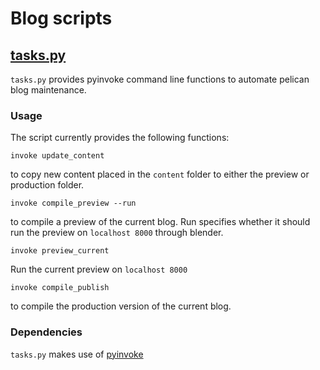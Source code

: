 # Blog scripts

## [tasks.py](https://github.com/BeardedPlatypus/aut-o-magic/blob/master/blog/tasks.py)

`tasks.py` provides pyinvoke command line functions to automate pelican blog 
maintenance. 

### Usage

The script currently provides the following functions:

    invoke update_content
    
to copy new content placed in the `content` folder to either the preview or
production folder.

    invoke compile_preview --run
    
to compile a preview of the current blog. Run specifies whether it should 
run the preview on `localhost 8000` through blender.

    invoke preview_current

Run the current preview on `localhost 8000`

    invoke compile_publish
    
to compile the production version of the current blog.


### Dependencies

`tasks.py` makes use of [pyinvoke](http://www.pyinvoke.org)
